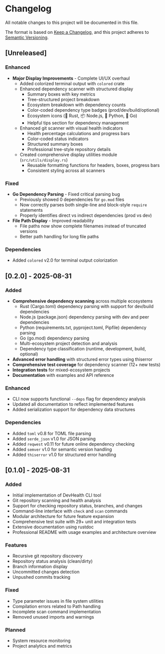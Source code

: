 # Changelog

All notable changes to this project will be documented in this file.

The format is based on [Keep a Changelog](https://keepachangelog.com/en/1.0.0/),
and this project adheres to [Semantic Versioning](https://semver.org/spec/v2.0.0.html).

## [Unreleased]

### Enhanced
- **Major Display Improvements** - Complete UI/UX overhaul
  - Added colorized terminal output with `colored` crate
  - Enhanced dependency scanner with structured display
    - Summary boxes with key metrics
    - Tree-structured project breakdown
    - Ecosystem breakdown with dependency counts
    - Color-coded dependency type badges (prod/dev/build/optional)
    - Ecosystem icons (🦀 Rust, 📦 Node.js, 🐍 Python, 🐹 Go)
    - Helpful tips section for dependency management
  - Enhanced git scanner with visual health indicators
    - Health percentage calculations and progress bars
    - Color-coded status indicators
    - Structured summary boxes
    - Professional tree-style repository details
  - Created comprehensive display utilities module (`src/utils/display.rs`)
    - Reusable formatting functions for headers, boxes, progress bars
    - Consistent styling across all scanners

### Fixed
- **Go Dependency Parsing** - Fixed critical parsing bug
  - Previously showed 0 dependencies for `go.mod` files
  - Now correctly parses both single-line and block-style `require` statements
  - Properly identifies direct vs indirect dependencies (prod vs dev)
- **File Path Display** - Improved readability
  - File paths now show complete filenames instead of truncated versions
  - Better path handling for long file paths

### Dependencies
- Added `colored` v2.0 for terminal output colorization

## [0.2.0] - 2025-08-31

### Added
- **Comprehensive dependency scanning** across multiple ecosystems
  - Rust (Cargo.toml) dependency parsing with support for dev/build dependencies  
  - Node.js (package.json) dependency parsing with dev and peer dependencies
  - Python (requirements.txt, pyproject.toml, Pipfile) dependency parsing
  - Go (go.mod) dependency parsing
  - Multi-ecosystem project detection and analysis
  - Dependency type classification (runtime, development, build, optional)
- **Advanced error handling** with structured error types using thiserror
- **Comprehensive test coverage** for dependency scanner (12+ new tests)
- **Integration tests** for mixed-ecosystem projects
- **Documentation** with examples and API reference

### Enhanced
- CLI now supports functional `--deps` flag for dependency analysis
- Updated all documentation to reflect implemented features
- Added serialization support for dependency data structures

### Dependencies
- Added `toml` v0.8 for TOML file parsing
- Added `serde_json` v1.0 for JSON parsing
- Added `reqwest` v0.11 for future online dependency checking
- Added `semver` v1.0 for semantic version handling
- Added `thiserror` v1.0 for structured error handling

## [0.1.0] - 2025-08-31

### Added
- Initial implementation of DevHealth CLI tool
- Git repository scanning and health analysis
- Support for checking repository status, branches, and changes
- Command-line interface with `check` and `scan` commands
- Modular architecture for future feature expansion
- Comprehensive test suite with 29+ unit and integration tests
- Extensive documentation using rustdoc
- Professional README with usage examples and architecture overview

### Features
- Recursive git repository discovery
- Repository status analysis (clean/dirty)
- Branch information display
- Uncommitted changes detection
- Unpushed commits tracking

### Fixed
- Type parameter issues in file system utilities
- Compilation errors related to Path handling
- Incomplete scan command implementation
- Removed unused imports and warnings

### Planned
- System resource monitoring  
- Project analytics and metrics
